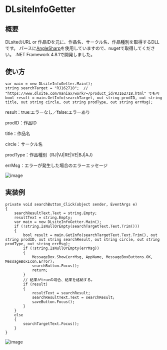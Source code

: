 # DLsiteInfoGetter
## 概要
DLsiteのURL or 作品IDを元に、作品名、サークル名、作品種別を取得するDLLです。
パースに[AngleSharp](https://github.com/AngleSharp/AngleSharp)を使用していますので、nugetで取得してください。
.NET Framework 4.8.1で開発しました。



## 使い方
	var main = new DLsiteInfoGetter.Main();
	string searchTarget = "RJ162718";  // "https://www.dlsite.com/maniax/work/=/product_id/RJ162718.html" でも可
	bool result = main.GetInfo(searchTarget, out string prodID, out string title, out string circle, out string prodType, out string errMsg);

 result：true:エラーなし／false:エラーあり
 
 prodID：作品ID
 
 title：作品名
 
 circle：サークル名
 
 prodType：作品種別（RJ|VJ|RE|VE|BJ|AJ）
 
 errMsg：エラーが発生した場合のエラーエッセージ
 
![image](https://github.com/dekotan24/DLsiteInfoGetter/assets/27037519/3483d1b9-9dae-481c-b06c-7c1477707547)



## 実装例
	private void searchButton_Click(object sender, EventArgs e)
	{
		searchResultText.Text = string.Empty;
		resultText = string.Empty;
		var main = new DLsiteInfoGetter.Main();
		if (!string.IsNullOrEmpty(searchTargetText.Text.Trim()))
		{
			bool result = main.GetInfo(searchTargetText.Text.Trim(), out string prodID, out string searchResult, out string circle, out string prodType, out string errMsg);
			if (!string.IsNullOrEmpty(errMsg))
			{
				MessageBox.Show(errMsg, AppName, MessageBoxButtons.OK, MessageBoxIcon.Error);
				searchButton.Focus();
				return;
			}
			// 結果がtrueの場合、結果を格納する。
			if (result)
			{
				resultText = searchResult;
				searchResultText.Text = searchResult;
				saveButton.Focus();
			}
		}
		else
		{
			searchTargetText.Focus();
		}
	}

![image](https://github.com/dekotan24/DLsiteInfoGetter/assets/27037519/54e6f5d9-39a8-40c1-abc2-69dba46cb3c3)
